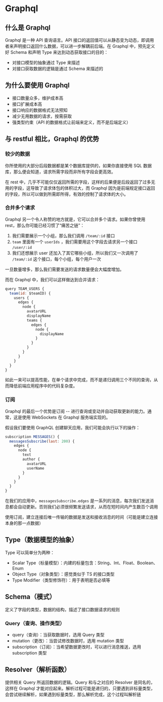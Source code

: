 # Graphql

## 什么是 Graphql

Graphql 是一种 API 查询语言。API 接口的返回值可以从静态变为动态，即调用者来声明接口返回什么数据，可以进一步解耦前后端。在 Graphql 中，预先定义好 Schema 和声明 Type 来达到动态获取接口的目的：

*   对接口模型的抽象通过 Type 来描述
*   对接口获取数据的逻辑是通过 Schema 来描述的



## 为什么要使用 Graphql

*   接口数量众多，维护成本高
*   接口扩展成本高
*   接口响应的数据格式无法预知
*   减少无用数据的请求，按需获取
*   强类型约束（API 的数据格式让前端来定义，而不是后端定义）



## 与 restful 相比，Graphql 的优势

### 较少的数据

你所使用的大部分后段数据都是某个数据库提供的，如果你直接使用 SQL 数据库，那么便会知道，请求所需字段而非所有字段会更高效。

在 rest 中，几乎不可能仅仅返回所需的字段，这样的后果便是后段返回了过多无用的字段，这导致了请求体包的体积过大，而 Graphql 因为是前端规定接口返回的字段，所以可以做到所需即所得，有效的控制了请求体的大小。

### 合并多个请求

Graphql 另一个令人称赞的地方就是，它可以合并多个请求。如果你曾使用 rest，那么你可能已经习惯了“痛苦之链”：

1.  我们需要展示一个小组，那么我们调用 `/team/:id` 接口
2.  `team` 里面有一个 `userIds` ，我们需要用这个字段去请求另一个接口 `/user/:id`
3.  我们还想展示 user 还加入了其它哪些小组，所以我们又一次调用了 `/team/:id` 这个接口，每个小组，每个用户一次

一旦数量增多，那么我们需要发送的请求数量便会大幅度增加。

而在 Graphql 中，我们可以这样做达到合并请求：

```js
query TEAM_USERS {
  team(id: $teamID) {
    users {
      edges {
        node {
          avatarURL
          displayName
          teams {
            edges {
              node {
                displayName
              }
            }
          }
        }
      } 
    }
  }
}
```

如此一来可以提高性能，在单个请求中完成，而不是递归调用三个不同的查询，从而降低前端应用程序中的代码复杂度。

### 订阅

Graphql 的最后一个优势是订阅 -- 进行查询或变动并自动获取更新的能力。通常，这是使用 WebSockets 在 Graphql 服务端实现的。

假设我们要使用 GraphQL 创建聊天应用，我们可能会执行以下的操作：

```js
subscription MESSAGES() {
  messagesSubscribe(last: 200) {
    edges {
      node {
        text
        author {
          avatarURL
          userName
        }
      }
    }
  }
}
```

在我们的应用中，`messagesSubscribe.edges` 是一系列的消息，每次我们发送消息都会自动更新。否则我们必须很频繁发送请求，从而在短时间内产生数百个调用

使用订阅，建立连接后唯一传输的数据是发送和接收消息的时间（可能是建立连接本身的那一点数据）



## Type（数据模型的抽象）

Type 可以简单分为两种：

*   Scalar Type（标量模型）：内建的标量包含：String、Int、Float、Boolean、Enum
*   Object Type（对象类型）：感觉类似于 TS 的接口类型
*   Type Modifier（类型修饰符）：用于表明是否必填等



## Schema（模式）

定义了字段的类型，数据的结构，描述了接口数据请求的规则

### Query（查询、操作类型）

*   query（查询）：当获取数据时，选用 Query 类型
*   mutation（更改）：当尝试修改数据时，选用 mutation 类型
*   subscription（订阅）：当希望数据更改时，可以进行消息推送，选用 subscription 类型

## Resolver（解析函数）

提供相关 Query 所返回数据的逻辑。Query 和与之对应的 Resolver 是同名的，这样在 Graphql 才能对应起来。解析过程可能是递归的，只要遇到非标量类型，会尝试继续解析，如果遇到标量类型，那么解析完成，这个过程叫解析链

